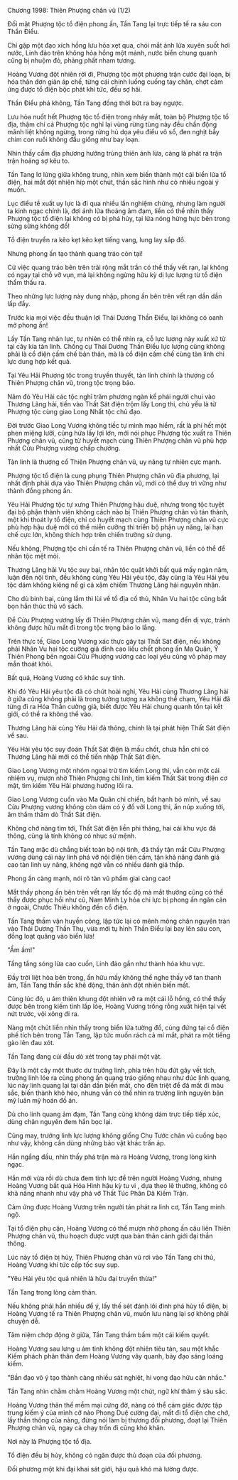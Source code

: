 




Chương 1998: Thiên Phượng chân vũ (1/2)


Đối mặt Phượng tộc tổ điện phong ấn, Tần Tang lại trực tiếp tế ra sáu con Thần Điểu.

Chỉ gặp một đạo xích hồng lưu hỏa xẹt qua, chói mắt ánh lửa xuyên suốt hơi nước, Linh đảo trên không hỏa hồng một mảnh, nước biển chung quanh cũng bị nhuộm đỏ, phảng phất nham tương.

Hoàng Vương đột nhiên rời đi, Phượng tộc một phương trận cước đại loạn, bị hóa thân đơn giản áp chế, từng cái chính luống cuống tay chân, chợt cảm ứng được tổ điện bộc phát khí tức, đều sợ hãi.

Thần Điểu phá không, Tần Tang đồng thời bứt ra bay ngược.

Lưu hỏa nuốt hết Phượng tộc tổ điện trong nháy mắt, toàn bộ Phượng tộc tổ địa, thậm chí cả Phượng tộc nghỉ lại vùng rừng tùng này đều chấn động mãnh liệt không ngừng, trong rừng hù dọa yêu điểu vô số, đen nghịt bầy chim con ruồi không đầu giống như bay loạn.

Nhìn thấy cấm địa phương hướng trùng thiên ánh lửa, càng là phát ra trận trận hoảng sợ kêu to.

Tần Tang lơ lửng giữa không trung, nhìn xem biến thành một cái biển lửa tổ điện, hai mắt đột nhiên híp một chút, thần sắc hình như có nhiều ngoài ý muốn.

Lục điểu tề xuất uy lực là đi qua nhiều lần nghiệm chứng, nhưng làm người ta kinh ngạc chính là, đợi ánh lửa thoáng ảm đạm, liền có thể nhìn thấy Phượng tộc tổ điện lại không có bị phá hủy, tại lửa nóng hừng hực bên trong sừng sững không đổ!

Tổ điện truyền ra kẽo kẹt kẽo kẹt tiếng vang, lung lay sắp đổ.

Nhưng phong ấn tạo thành quang tráo còn tại!

Cứ việc quang tráo bên trên trải rộng mắt trần có thể thấy vết rạn, lại không có ngay tại chỗ vỡ vụn, mà lại không ngừng hữu kỳ dị lực lượng từ tổ điện thẩm thấu ra.

Theo những lực lượng này dung nhập, phong ấn bên trên vết rạn dần dần lấp đầy.

Trước kia mọi việc đều thuận lợi Thái Dương Thần Điểu, lại không có oanh mở phong ấn!

Lấy Tần Tang nhãn lực, tự nhiên có thể nhìn ra, cỗ lực lượng này xuất xứ từ tại cây kia tàn linh. Chống cự Thái Dương Thần Điểu lực lượng cũng không phải là cổ điện cấm chế bản thân, mà là cổ điện cấm chế cùng tàn linh chi lực dung hợp kết quả.

Tại Yêu Hải Phượng tộc trong truyền thuyết, tàn linh chính là thượng cổ Thiên Phượng chân vũ, trong tộc trọng bảo.

Năm đó Yêu Hải các tộc nghĩ trăm phương ngàn kế phái người chui vào Thương Lãng hải, tiến vào Thất Sát điện trộm lấy Long thi, chủ yếu là từ Phượng tộc cùng giao Long Nhất tộc chủ đạo.

Đời trước Giao Long Vương không tiếc tự mình mạo hiểm, rất là phí hết một phen miệng lưỡi, cũng hứa lấy lợi lớn, mới nói phục Phượng tộc xuất ra Thiên Phượng chân vũ, cũng từ huyết mạch cùng Thiên Phượng chân vũ phù hợp nhất Cửu Phượng vương chấp chưởng.

Tàn linh là thượng cổ Thiên Phượng chân vũ, uy năng tự nhiên cực mạnh.

Phượng tộc tổ điện là cung phụng Thiên Phượng chân vũ địa phương, lại nhất định phải dựa vào Thiên Phượng chân vũ, mới có thể duy trì vững như thành đồng phong ấn.

Yêu Hải Phượng tộc tự xưng Thiên Phượng hậu duệ, nhưng trong tộc tuyệt đại bộ phận thành viên không cách nào bị Thiên Phượng chân vũ tán thành, một khi thoát ly tổ điện, chỉ có huyết mạch cùng Thiên Phượng chân vũ cực phù hợp hậu duệ mới có thể miễn cưỡng thi triển bộ phận uy năng, lại hạn chế cực lớn, không thích hợp trên chiến trường sử dụng.

Nếu không, Phượng tộc chỉ cần tế ra Thiên Phượng chân vũ, liền có thể để nhân tộc mệt mỏi.

Thương Lãng hải Vu tộc suy bại, nhân tộc quật khởi bất quá mấy ngàn năm, luận đến nội tình, đều không cùng Yêu Hải yêu tộc, đây cũng là Yêu Hải yêu tộc dám không kiêng nể gì cả xâm chiếm Thương Lãng hải nguyên nhân.

Cho dù binh bại, cùng lắm thì lùi về tổ địa cố thủ, Nhân Vu hai tộc cũng bắt bọn hắn thúc thủ vô sách.

Để Cửu Phượng vương lấy đi Thiên Phượng chân vũ, mang đến dị vực, tránh không được hữu mất đi trong tộc trọng bảo lo lắng.

Trên thực tế, Giao Long Vương xác thực gãy tại Thất Sát điện, nếu không phải Nhân Vu hai tộc cường giả đỉnh cao liều chết phong ấn Ma Quân, Ỷ Thiên Phong bên ngoài Cửu Phượng vương các loại yêu cũng vô pháp may mắn thoát khỏi.

Bất quá, Hoàng Vương có khác suy tính.

Khi đó Yêu Hải yêu tộc đã có chút hoài nghi, Yêu Hải cùng Thương Lãng hải ở giữa cũng không phải là trong tưởng tượng xa không thể chạm, Yêu Hải đã từng đi ra Hóa Thần cường giả, biết được Yêu Hải chung quanh tồn tại kết giới, có thể ra không thể vào.

Thương Lãng hải cùng Yêu Hải đả thông, chính là tại phát hiện Thất Sát điện về sau.

Yêu Hải yêu tộc suy đoán Thất Sát điện là mấu chốt, chưa hẳn chỉ có Thương Lãng hải mới có thể tiến nhập Thất Sát điện.

Giao Long Vương một nhóm ngoại trừ tìm kiếm Long thi, vẫn còn một cái nhiệm vụ, mượn nhờ Thiên Phượng chi linh, tìm kiếm Thất Sát trong điện cơ mật, tìm kiếm Yêu Hải phương hướng lối ra.

Giao Long Vương cuốn vào Ma Quân chi chiến, bất hạnh bỏ mình, về sau Cửu Phượng vương không còn dám có ý đồ với Long thi, ẩn núp xuống tới, âm thầm thăm dò Thất Sát điện.

Không chờ nàng tìm tới, Thất Sát điện liền phi thăng, hai cái khu vực đả thông, cũng là tính không có nhục sứ mệnh.

Tần Tang mặc dù chẳng biết toàn bộ nội tình, đã thấy tận mắt Cửu Phượng vương dùng cái này linh phá vỡ nội điện tiên cấm, tận khả năng đánh giá cao tàn linh uy năng, không ngờ vẫn có nhiều đánh giá thấp.

Phong ấn càng mạnh, nói rõ tàn vũ phẩm giai càng cao!

Mắt thấy phong ấn bên trên vết rạn lấy tốc độ mà mắt thường cũng có thể thấy được phục hồi như cũ, Nam Minh Ly hỏa chi lực bị phong ấn ngăn cản ở ngoài, Chước Thiêu không đến cổ điện.

Tần Tang thầm vận huyền công, lập tức lại có mênh mông chân nguyên tràn vào Thái Dương Thần Thụ, vừa mới tụ hình Thần Điểu lại bay lên sáu con, đồng loạt quăng vào biển lửa!

"Ầm ầm!"

Tầng tầng sóng lửa cao cuốn, Linh đảo gần như thành hỏa khu vực.

Đầy trời liệt hỏa bên trong, ẩn hữu mấy không thể nghe thấy vỡ tan thanh âm, Tần Tang thần sắc khẽ động, thân ảnh đột nhiên biến mất.

Cùng lúc đó, u ám thiên khung đột nhiên vỡ ra một cái lỗ hổng, có thể thấy được bên trong kiếm tinh lấp lóe, Hoàng Vương trống rỗng xuất hiện tại vết nứt trước, vội xông đi ra.

Nàng một chút liền nhìn thấy trong biển lửa tường đổ, cùng đứng tại cổ điện phế tích bên trong Tần Tang, lập tức muốn rách cả mí mắt, phát ra một tiếng gào lên đau xót.

Tần Tang đang cúi đầu dò xét trong tay phải một vật.

Đây là một cây một thước dư trưởng linh, phía trên hữu đứt gãy vết tích, trưởng linh lóe ra cùng phong ấn quang tráo giống nhau như đúc linh quang, lúc này linh quang lại tại dần dần biến mất, cho đến triệt để đã mất đi màu sắc, biến thành khô héo, nhưng vẫn có thể nhìn ra trưởng linh nguyên bản mỹ luân mỹ hoán đồ án.

Dù cho linh quang ảm đạm, Tần Tang cũng không dám trực tiếp tiếp xúc, dùng chân nguyên đem hắn bọc lại.

Cũng may, trưởng linh lực lượng không giống Chu Tước chân vũ cuồng bạo như vậy, không cần dùng những bảo vật khác trấn áp.

Hắn ngẩng đầu, nhìn thấy phá trận mà ra Hoàng Vương, trong lòng kinh ngạc.

Hắn mới vừa rồi dù chưa đem tinh lực để trên người Hoàng Vương, nhưng Hoàng Vương bất quá Hóa Hình hậu kỳ tu vi , dựa theo lẽ thường, không có khả năng nhanh như vậy phá vỡ Thất Túc Phân Dã Kiếm Trận.

Cảm ứng được Hoàng Vương trên người tán phát ra linh cơ, Tần Tang minh ngộ.

Tại tổ điện phụ cận, Hoàng Vương có thể mượn nhờ phong ấn câu liên Thiên Phượng chân vũ, thu hoạch được vượt qua bản thân cảnh giới đại thần thông.

Lúc này tổ điện bị hủy, Thiên Phượng chân vũ rơi vào Tần Tang chi thủ, Hoàng Vương khí tức cấp tốc suy sụp.

"Yêu Hải yêu tộc quả nhiên là hữu đại truyền thừa!"

Tần Tang trong lòng cảm thán.

Nếu không phải hắn nhiều để ý, lấy thế sét đánh lôi đình phá hủy tổ điện, bị Hoàng Vương tế ra Thiên Phượng chân vũ, muốn lưu nàng lại sợ không phải chuyện dễ.

Tâm niệm chớp động ở giữa, Tần Tang thầm bấm một cái kiếm quyết.

Hoàng Vương sau lưng u ám tinh không đột nhiên tiêu tán, sau một khắc Kiếm phách phân thân đem Hoàng Vương vây quanh, bảy đạo sáng loáng kiếm.

"Bần đạo vô ý tạo thành càng nhiều sát nghiệt, hi vọng đạo hữu cân nhắc."

Tần Tang nhìn chằm chằm Hoàng Vương một chút, ngữ khí thâm ý sâu sắc.

Hoàng Vương thân thể mềm mại cứng đờ, nàng có thể cảm giác được tập trung kiếm ý của mình cỡ nào Phong Duệ cường đại, mất đi tổ điện che chở, lấy thần thông của nàng, đừng nói làm bị thương đối phương, đoạt lại Thiên Phượng chân vũ, ngay cả chạy trốn đi cũng khó khăn.

Nơi này là Phượng tộc tổ địa.

Tổ điện đều bị hủy, không có ngăn được thủ đoạn của đối phương.

Đối phương một khi đại khai sát giới, hậu quả khó mà lường được.




